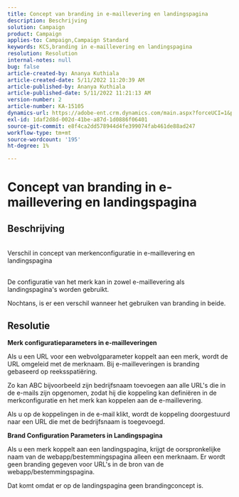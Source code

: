 ```yaml
---
title: Concept van branding in e-maillevering en landingspagina
description: Beschrijving
solution: Campaign
product: Campaign
applies-to: Campaign,Campaign Standard
keywords: KCS,branding in e-maillevering en landingspagina
resolution: Resolution
internal-notes: null
bug: false
article-created-by: Ananya Kuthiala
article-created-date: 5/11/2022 11:20:39 AM
article-published-by: Ananya Kuthiala
article-published-date: 5/11/2022 11:21:13 AM
version-number: 2
article-number: KA-15105
dynamics-url: https://adobe-ent.crm.dynamics.com/main.aspx?forceUCI=1&pagetype=entityrecord&etn=knowledgearticle&id=189a795e-1cd1-ec11-a7b5-0022480a8e40
exl-id: 1daf2d8d-002d-41be-a87d-1d0886f06401
source-git-commit: e8f4ca2dd578944d4fe399074fab461de88ad247
workflow-type: tm+mt
source-wordcount: '195'
ht-degree: 1%

---
```


# Concept van branding in e-maillevering en landingspagina

## Beschrijving

<br>Verschil in concept van merkenconfiguratie in e-maillevering en landingspagina<br><br>


De configuratie van het merk kan in zowel e-maillevering als landingspagina&#39;s worden gebruikt.

Nochtans, is er een verschil wanneer het gebruiken van branding in beide.






## Resolutie

<b>Merk configuratieparameters in e-mailleveringen</b>


Als u een URL voor een webvolgparameter koppelt aan een merk, wordt de URL omgeleid met de merknaam. Bij e-mailleveringen is branding gebaseerd op reeksspatiëring.

Zo kan ABC bijvoorbeeld zijn bedrijfsnaam toevoegen aan alle URL&#39;s die in de e-mails zijn opgenomen, zodat hij die koppeling kan definiëren in de merkconfiguratie en het merk kan koppelen aan de e-maillevering.

Als u op de koppelingen in de e-mail klikt, wordt de koppeling doorgestuurd naar een URL die met de bedrijfsnaam is toegevoegd.




<b>Brand Configuration Parameters in Landingspagina</b>


Als u een merk koppelt aan een landingspagina, krijgt de oorspronkelijke naam van de webapp/bestemmingspagina alleen een merknaam. Er wordt geen branding gegeven voor URL&#39;s in de bron van de webapp/bestemmingspagina.

Dat komt omdat er op de landingspagina geen brandingconcept is.
